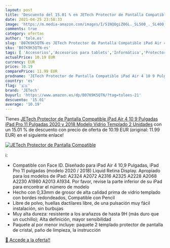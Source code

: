 ```yaml
---
layout: post
title: 'Descuento del 15.01 % en JETech Protector de Pantalla Compatible '
date: 2021-04-25 23:58:33
image: 'https://m.media-amazon.com/images/I/51NQOgiZ06L._SL500_._SL400_.jpg'
comments: true
category: ofertas
author: 'tole.es'
slug: 'B07K9K5QTN-es JETech Protector de Pantalla Compatible iPad Air 4 10 9...'
sku: 'B07K9K5QTN-es'
tags: [ 'Accesorios','Accesorios para tablets','Informática','Protectores de pantalla para tablets','ipad','jetech', ]
actualPrice: 10.19 EUR
currency: EUR
price: 10.19
comparePrice: 11.99 EUR
prodname: 'JETech Protector de Pantalla Compatible iPad Air 4 10 9 Pulgadas  iPad Pro 11 Pulgadas  2020 y 2018 Modelo   Vidrio Templado  2 Unidades'
country: 'es'
flag: '🇪🇸'
brand: 'JETech'
buyurl: 'https://www.amazon.es/dp/B07K9K5QTN/?tag=tolees-21'
descuento: '15.01'
average: '10.19'
---
```


Tienes [JETech Protector de Pantalla Compatible iPad Air 4 10 9 Pulgadas  iPad Pro 11 Pulgadas  2020 y 2018 Modelo   Vidrio Templado  2 Unidades](https://www.amazon.es/dp/B07K9K5QTN/?tag=tolees-21) con un 15.01 % de descuento con precio de oferta de 10.19 EUR (original: 11.99 EUR) en el siguiente enlace!

[![JETech Protector de Pantalla Compatible ](https://m.media-amazon.com/images/I/51NQOgiZ06L._SL500_._SL400_.jpg)](https://www.amazon.es/dp/B07K9K5QTN/?tag=tolees-21)

ℹ️:

- Compatible con Face ID. Diseñado para iPad Air 4 10,9 Pulgadas, iPad Pro 11 pulgadas (modelo 2020 / 2018) Liquid Retina Display. Apropiado para los modelos de iPad: A2324 A2072 A2316 A2325 A2228 A2068 A2230 A1980 A2013 A1934. Por favor, revise la parte inferior de su iPad para encontrar el número de modelo
- Hecho con 0,33mm de grosor de alta calidad prima de vidrio templado con bordes redondeados, Compatible con Pencil
- Libre de polvo, huellas dactilares libre, de una pulsación muy fácil instalación, sin burbujas
- Muy alta dureza: resistente a los arañazos de hasta 9H (más duro que un cuchillo); Alta definición, mayor sensibilidad
- Paquete al por menor incluye: paquete 2 templado protector de pantalla de cristal, paño de limpieza, la instrucción

[🛒 Accede a la oferta!!](https://www.amazon.es/dp/B07K9K5QTN/?tag=tolees-21)
